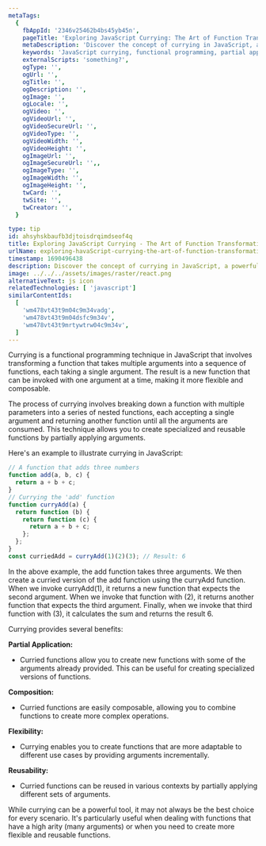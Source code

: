 ```yaml
---
metaTags:
  {
    fbAppId: '2346v25462b4bs45yb45n',
    pageTitle: 'Exploring JavaScript Currying: The Art of Function Transformation and Composition',
    metaDescription: 'Discover the concept of currying in JavaScript, a powerful functional programming technique that transforms functions into composable building blocks. Learn how to create curried functions, apply partial application, and leverage the flexibility and reusability they offer. Explore real-world examples of currying to enhance your programming skills.',
    keywords: 'JavaScript currying, functional programming, partial application, function composition, curried functions, reusable functions, programming techniques, JavaScript transformations, functional JavaScript.',
    externalScripts: 'something?',
    ogType: '',
    ogUrl: '',
    ogTitle: '',
    ogDescription: '',
    ogImage: '',
    ogLocale: '',
    ogVideo: '',
    ogVideoUrl: '',
    ogVideoSecureUrl: '',
    ogVideoType: '',
    ogVideoWidth: '',
    ogVideoHeight: '',
    ogImageUrl: '',
    ogImageSecureUrl: '',,
    ogImageType: '',
    ogImageWidth: '',
    ogImageHeight: '',
    twCard: '',
    twSite: '',
    twCreator: '',
  }

type: tip
id: ahsyhskbaufb3djtoisdrqimdseof4q
title: Exploring JavaScript Currying - The Art of Function Transformation and Composition
urlName: exploring-havaScript-currying-the-art-of-function-transformation-and-composition
timestamp: 1690496438
description: Discover the concept of currying in JavaScript, a powerful functional programming technique that transforms functions into composable building blocks. Learn how to create curried functions, apply partial application, and leverage the flexibility and reusability they offer. Explore real-world examples of currying to enhance your programming skills.
image: ../../../assets/images/raster/react.png
alternativeText: js icon
relatedTechnologies: [ 'javascript']
similarContentIds:
  [
    'wm478vt43t9m04c9m34vadg',
    'wm478vt43t9m04dsfc9m34v',
    'wm478vt43t9mrtywtrw04c9m34v',
  ]
---
```


Currying is a functional programming technique in JavaScript that involves transforming a function that takes multiple arguments into a sequence of functions, each taking a single argument. The result is a new function that can be invoked with one argument at a time, making it more flexible and composable.

The process of currying involves breaking down a function with multiple parameters into a series of nested functions, each accepting a single argument and returning another function until all the arguments are consumed. This technique allows you to create specialized and reusable functions by partially applying arguments.

Here's an example to illustrate currying in JavaScript:

```jsx
// A function that adds three numbers
function add(a, b, c) {
  return a + b + c;
}
// Currying the 'add' function
function curryAdd(a) {
  return function (b) {
    return function (c) {
      return a + b + c;
    };
  };
}
const curriedAdd = curryAdd(1)(2)(3); // Result: 6
```

In the above example, the add function takes three arguments. We then create a curried version of the add function using the curryAdd function. When we invoke curryAdd(1), it returns a new function that expects the second argument. When we invoke that function with (2), it returns another function that expects the third argument. Finally, when we invoke that third function with (3), it calculates the sum and returns the result 6.

Currying provides several benefits:

<b>Partial Application:</b>

- Curried functions allow you to create new functions with some of the arguments already provided. This can be useful for creating specialized versions of functions.

<b>Composition:</b>

- Curried functions are easily composable, allowing you to combine functions to create more complex operations.

<b>Flexibility:</b>

- Currying enables you to create functions that are more adaptable to different use cases by providing arguments incrementally.

<b>Reusability:</b>

- Curried functions can be reused in various contexts by partially applying different sets of arguments.

While currying can be a powerful tool, it may not always be the best choice for every scenario. It's particularly useful when dealing with functions that have a high arity (many arguments) or when you need to create more flexible and reusable functions.
